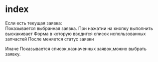 # index
Если есть текущая заявка:  
      Показывается  выбранная заявка.
      При нажатии на кнопку выполнить выскакивает Форма в которую вводится 
                                                                     список использованных запчастей
      После меняется статус заявки

Иначе
    Показывается список,назначенных заявок,можно выбрать заявку.
